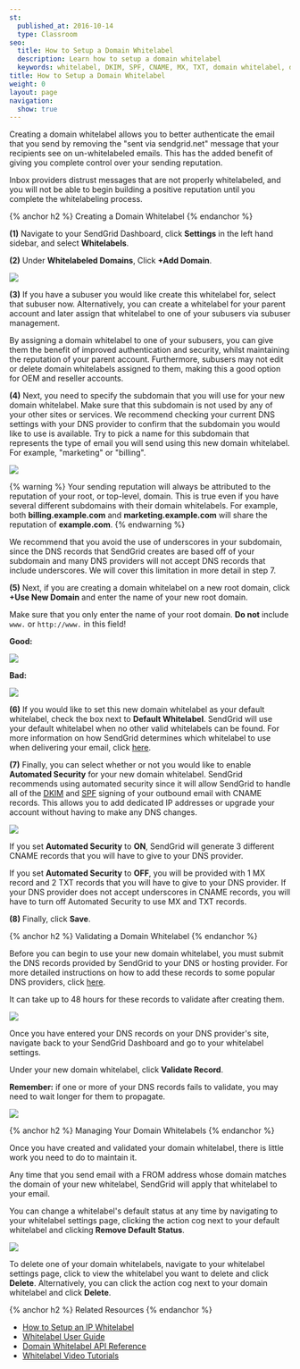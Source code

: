 ```yaml
---
st:
  published_at: 2016-10-14
  type: Classroom
seo:
  title: How to Setup a Domain Whitelabel
  description: Learn how to setup a domain whitelabel
  keywords: whitelabel, DKIM, SPF, CNAME, MX, TXT, domain whitelabel, domain, how to, tutorial
title: How to Setup a Domain Whitelabel
weight: 0
layout: page
navigation:
  show: true
---
```


Creating a domain whitelabel allows you to better authenticate the email that you send by removing the "sent via sendgrid.net" message that your recipients see on un-whitelabeled emails. This has the added benefit of giving you complete control over your sending reputation.

Inbox providers distrust messages that are not properly whitelabeled, and you will not be able to begin building a positive reputation until you complete the whitelabeling process.

{% anchor h2 %}
Creating a Domain Whitelabel
{% endanchor %}

**(1)** Navigate to your SendGrid Dashboard, click **Settings** in the left hand sidebar, and select **Whitelabels**.

**(2)** Under **Whitelabeled Domains**, Click **+Add Domain**.

![]({{root_url}}/images/domain_whitelabel_setup_1.png)

**(3)** If you have a subuser you would like create this whitelabel for, select that subuser now. Alternatively, you can create a whitelabel for your parent account and later assign that whitelabel to one of your subusers via subuser management.

By assigning a domain whitelabel to one of your subusers, you can give them the benefit of improved authentication and security, whilst maintaining the reputation of your parent account. Furthermore, subusers may not edit or delete domain whitelabels assigned to them, making this a good option for OEM and reseller accounts.

**(4)** Next, you need to specify the subdomain that you will use for your new domain whitelabel. Make sure that this subdomain is not used by any of your other sites or services. We recommend checking your current DNS settings with your DNS provider to confirm that the subdomain you would like to use is available. Try to pick a name for this subdomain that represents the type of email you will send using this new domain whitelabel. For example, "marketing" or "billing".

![]({{root_url}}/images/domain_whitelabel_setup_2.png)

{% warning %}
Your sending reputation will always be attributed to the reputation of your root, or top-level, domain. This is true even if you have several different subdomains with their domain whitelabels. For example, both **billing.example.com** and **marketing.example.com** will share the reputation of **example.com**.
{% endwarning %}

We recommend that you avoid the use of underscores in your subdomain, since the DNS records that SendGrid creates are based off of your subdomain and many DNS providers will not accept DNS records that include underscores. We will cover this limitation in more detail in step 7.

**(5)** Next, if you are creating a domain whitelabel on a new root domain, click **+Use New Domain** and enter the name of your new root domain.

Make sure that you only enter the name of your root domain. **Do not** include `www.` or `http://www.` in this field!

**Good:**

![]({{root_url}}/images/domain_whitelabel_setup_3.png)

**Bad:**

![]({{root_url}}/images/domain_whitelabel_setup_4.png)

**(6)** If you would like to set this new domain whitelabel as your default whitelabel, check the box next to **Default Whitelabel**. SendGrid will use your default whitelabel when no other valid whitelabels can be found. For more information on how SendGrid determines which whitelabel to use when delivering your email, click [here]({{root_url}}/User_Guide/Settings/Whitelabel/index.html#-Whitelabel-Application-Logic).

**(7)** Finally, you can select whether or not you would like to enable **Automated Security** for your new domain whitelabel. SendGrid recommends using automated security since it will allow SendGrid to handle all of the [DKIM]({{root_url}}/Glossary/dkim.html) and [SPF]({{root_url}}/Glossary/spf.html) signing of your outbound email with CNAME records. This allows you to add dedicated IP addresses or upgrade your account without having to make any DNS changes.

![]({{root_url}}/images/domain_whitelabel_setup_5.png)

If you set **Automated Security** to **ON**, SendGrid will generate 3 different CNAME records that you will have to give to your DNS provider.

If you set **Automated Security** to **OFF**, you will be provided with 1 MX record and 2 TXT records that you will have to give to your DNS provider. If your DNS provider does not accept underscores in CNAME records, you will have to turn off Automated Security to use MX and TXT records.

**(8)** Finally, click **Save**.

{% anchor h2 %}
Validating a Domain Whitelabel
{% endanchor %}

Before you can begin to use your new domain whitelabel, you must submit the DNS records provided by SendGrid to your DNS or hosting provider. For more detailed instructions on how to add these records to some popular DNS providers, click [here]({{root_url}}/Classroom/Troubleshooting/Authentication/whitelabel_video_tutorials.html#Whitelabeling-with-GoDaddy).

It can take up to 48 hours for these records to validate after creating them.

![]({{root_url}}/images/domain_whitelabel_setup_6.png)

Once you have entered your DNS records on your DNS provider's site, navigate back to your SendGrid Dashboard and go to your whitelabel settings.

Under your new domain whitelabel, click **Validate Record**.

**Remember:** if one or more of your DNS records fails to validate, you may need to wait longer for them to propagate.

![]({{root_url}}/images/domain_whitelabel_setup_7.png)

{% anchor h2 %}
Managing Your Domain Whitelabels
{% endanchor %}

Once you have created and validated your domain whitelabel, there is little work you need to do to maintain it.

Any time that you send email with a FROM address whose domain matches the domain of your new whitelabel, SendGrid will apply that whitelabel to your email.

You can change a whitelabel's default status at any time by navigating to your whitelabel settings page, clicking the action cog next to your default whitelabel and clicking **Remove Default Status**.

![]({{root_url}}/images/domain_whitelabel_setup_8.png)

To delete one of your domain whitelabels, navigate to your whitelabel settings page, click to view the whitelabel you want to delete and click **Delete**. Alternatively, you can click the action cog next to your domain whitelabel and click **Delete**.

{% anchor h2 %}
Related Resources
{% endanchor %}

* [How to Setup an IP Whitelabel]({{root_url}}/Classroom/Basics/Whitelabel/setup_ip_whitelabel.html)
* [Whitelabel User Guide]({{root_url}}/User_Guide/Settings/Whitelabel/index.html)
* [Domain Whitelabel API Reference]({{root_url}}/API_Reference/Web_API_v3/Whitelabel/domains.html)
* [Whitelabel Video Tutorials]({{root_url}}/Classroom/Troubleshooting/Authentication/whitelabel_video_tutorials.html)
